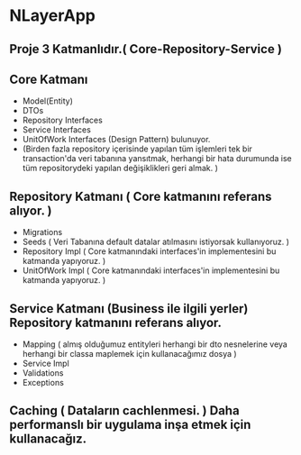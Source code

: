 # NLayerApp

## Proje 3 Katmanlıdır.( Core-Repository-Service )

## Core Katmanı
- Model(Entity)
- DTOs
- Repository Interfaces
- Service Interfaces
- UnitOfWork Interfaces (Design Pattern) bulunuyor. 
- (Birden fazla repository içerisinde yapılan tüm işlemleri tek bir transaction'da veri tabanına yansıtmak, herhangi bir hata durumunda ise tüm repositorydeki yapılan değişiklikleri geri almak. )

## Repository Katmanı ( Core katmanını referans alıyor. )
- Migrations 
- Seeds ( Veri Tabanına default datalar atılmasını istiyorsak kullanıyoruz. )
- Repository Impl ( Core katmanındaki interfaces'in implementesini bu katmanda yapıyoruz. )
- UnitOfWork Impl ( Core katmanındaki interfaces'in implementesini bu katmanda yapıyoruz. )


## Service Katmanı (Business ile ilgili yerler) Repository katmanını referans alıyor.
- Mapping ( almış olduğumuz entityleri herhangi bir dto nesnelerine veya herhangi bir classa maplemek için kullanacağımız dosya )
- Service Impl
- Validations
- Exceptions

## Caching ( Dataların cachlenmesi. ) Daha performanslı bir uygulama inşa etmek için kullanacağız.
